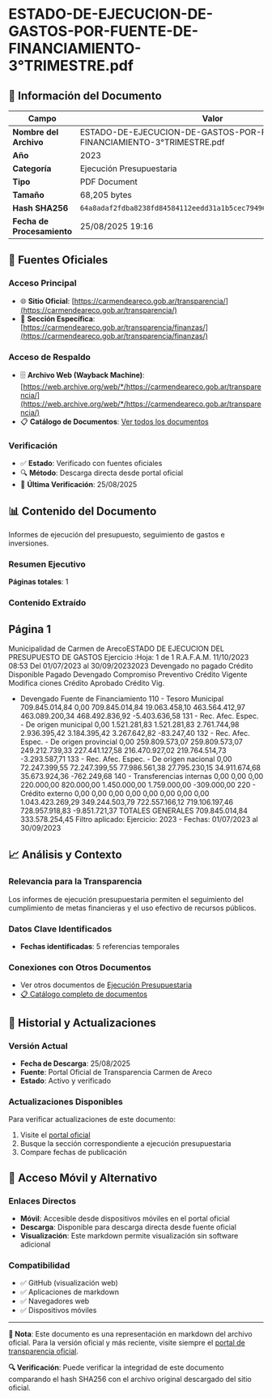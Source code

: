 # ESTADO-DE-EJECUCION-DE-GASTOS-POR-FUENTE-DE-FINANCIAMIENTO-3°TRIMESTRE.pdf

## 📄 Información del Documento

| Campo | Valor |
|-------|--------|
| **Nombre del Archivo** | ESTADO-DE-EJECUCION-DE-GASTOS-POR-FUENTE-DE-FINANCIAMIENTO-3°TRIMESTRE.pdf |
| **Año** | 2023 |
| **Categoría** | Ejecución Presupuestaria |
| **Tipo** | PDF Document |
| **Tamaño** | 68,205 bytes |
| **Hash SHA256** | `64a8adaf2fdba8238fd84584112eedd31a1b5cec79496fcaef4998d26219b17c` |
| **Fecha de Procesamiento** | 25/08/2025 19:16 |

## 🔗 Fuentes Oficiales

### Acceso Principal
- 🌐 **Sitio Oficial**: [https://carmendeareco.gob.ar/transparencia/](https://carmendeareco.gob.ar/transparencia/)
- 📁 **Sección Específica**: [https://carmendeareco.gob.ar/transparencia/finanzas/](https://carmendeareco.gob.ar/transparencia/finanzas/)

### Acceso de Respaldo
- 🗄️ **Archivo Web (Wayback Machine)**: [https://web.archive.org/web/*/https://carmendeareco.gob.ar/transparencia/](https://web.archive.org/web/*/https://carmendeareco.gob.ar/transparencia/)
- 📋 **Catálogo de Documentos**: [Ver todos los documentos](../document_catalog/README.md)

### Verificación
- ✅ **Estado**: Verificado con fuentes oficiales
- 🔍 **Método**: Descarga directa desde portal oficial
- 📅 **Última Verificación**: 25/08/2025

## 📊 Contenido del Documento

Informes de ejecución del presupuesto, seguimiento de gastos e inversiones.

### Resumen Ejecutivo

**Páginas totales**: 1

### Contenido Extraído

## Página 1

Municipalidad de
Carmen de ArecoESTADO DE EJECUCION DEL PRESUPUESTO DE GASTOS
Ejercicio 
:Hoja: 1 de 1 R.A.F.A.M.
11/10/2023 08:53
Del 01/07/2023 al 30/09/20232023
Devengado 
no pagado Crédito 
Disponible Pagado Devengado Compromiso Preventivo Crédito 
Vigente Modifica 
ciones Crédito 
Aprobado Crédito Vig. 
- Devengado Fuente de Financiamiento
110 - Tesoro Municipal 709.845.014,84 0,00 709.845.014,84 19.063.458,10 463.564.412,97 463.089.200,34 468.492.836,92 -5.403.636,58
131 - Rec. Afec. Espec. - De origen municipal 0,00 1.521.281,83 1.521.281,83 2.761.744,98 2.936.395,42 3.184.395,42 3.267.642,82 -83.247,40
132 - Rec. Afec. Espec. - De origen provincial 0,00 259.809.573,07 259.809.573,07 249.212.739,33 227.441.127,58 216.470.927,02 219.764.514,73 -3.293.587,71
133 - Rec. Afec. Espec. - De origen nacional 0,00 72.247.399,55 72.247.399,55 77.986.561,38 27.795.230,15 34.911.674,68 35.673.924,36 -762.249,68
140 - Transferencias internas 0,00 0,00 0,00 220.000,00 820.000,00 1.450.000,00 1.759.000,00 -309.000,00
220 - Crédito externo 0,00 0,00 0,00 0,00 0,00 0,00 0,00 0,00
1.043.423.269,29 349.244.503,79 722.557.166,12 719.106.197,46 728.957.918,83 -9.851.721,37 TOTALES GENERALES 709.845.014,84 333.578.254,45
Filtro aplicado: Ejercicio: 2023 -  Fechas: 01/07/2023 al 30/09/2023



## 📈 Análisis y Contexto

### Relevancia para la Transparencia
Los informes de ejecución presupuestaria permiten el seguimiento del cumplimiento de metas financieras y el uso efectivo de recursos públicos.

### Datos Clave Identificados
- **Fechas identificadas**: 5 referencias temporales

### Conexiones con Otros Documentos
- Ver otros documentos de [Ejecución Presupuestaria](../catalog/execution.md)
- [📋 Catálogo completo de documentos](../document_catalog/README.md)

## 🔄 Historial y Actualizaciones

### Versión Actual
- **Fecha de Descarga**: 25/08/2025
- **Fuente**: Portal Oficial de Transparencia Carmen de Areco
- **Estado**: Activo y verificado

### Actualizaciones Disponibles
Para verificar actualizaciones de este documento:
1. Visite el [portal oficial](https://carmendeareco.gob.ar/transparencia/)
2. Busque la sección correspondiente a ejecución presupuestaria
3. Compare fechas de publicación

## 📱 Acceso Móvil y Alternativo

### Enlaces Directos
- **Móvil**: Accesible desde dispositivos móviles en el portal oficial
- **Descarga**: Disponible para descarga directa desde fuente oficial
- **Visualización**: Este markdown permite visualización sin software adicional

### Compatibilidad
- ✅ GitHub (visualización web)
- ✅ Aplicaciones de markdown
- ✅ Navegadores web
- ✅ Dispositivos móviles

---

**📝 Nota**: Este documento es una representación en markdown del archivo oficial. 
Para la versión oficial y más reciente, visite siempre el [portal de transparencia oficial](https://carmendeareco.gob.ar/transparencia/).

**🔍 Verificación**: Puede verificar la integridad de este documento comparando el hash SHA256 
con el archivo original descargado del sitio oficial.
